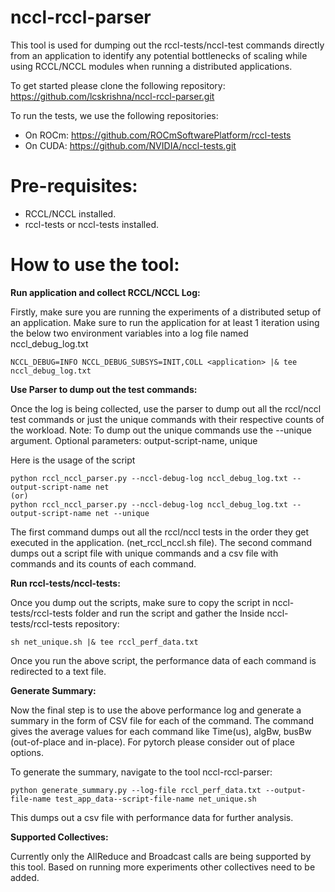# nccl-rccl-parser
This tool is used for dumping out the rccl-tests/nccl-test commands directly from an application to identify any potential bottlenecks of scaling while using RCCL/NCCL modules when running a distributed applications.

To get started please clone the following repository: https://github.com/lcskrishna/nccl-rccl-parser.git

To run the tests, we use the following repositories:

* On ROCm: https://github.com/ROCmSoftwarePlatform/rccl-tests
* On CUDA: https://github.com/NVIDIA/nccl-tests.git

# Pre-requisites:
* RCCL/NCCL installed. 
* rccl-tests or nccl-tests installed.

# How to use the tool:

**Run application and collect RCCL/NCCL Log:**

Firstly, make sure you are running the experiments of a distributed setup of an application.
Make sure to run the application for at least 1 iteration using the below two environment variables into a log file named nccl_debug_log.txt

```NCCL_DEBUG=INFO NCCL_DEBUG_SUBSYS=INIT,COLL <application> |& tee nccl_debug_log.txt```


**Use Parser to dump out the test commands:**

Once the log is being collected, use the parser to dump out all the rccl/nccl test commands or just the unique commands with their respective counts of the workload.
Note: To dump out the unique commands use the --unique argument. 
Optional parameters: output-script-name, unique

Here is the usage of the script

```
python rccl_nccl_parser.py --nccl-debug-log nccl_debug_log.txt --output-script-name net
(or)
python rccl_nccl_parser.py --nccl-debug-log nccl_debug_log.txt --output-script-name net --unique
```

The first command dumps out all the rccl/nccl tests in the order they get executed in the application. (net_rccl_nccl.sh file).
The second command dumps out a script file with unique commands and a csv file with commands and its counts of each command. 

**Run rccl-tests/nccl-tests:**

Once you dump out the scripts, make sure to copy the script in nccl-tests/rccl-tests folder and run the script and gather the 
Inside nccl-tests/rccl-tests repository:

```sh net_unique.sh |& tee rccl_perf_data.txt```

Once you run the above script, the performance data of each command is redirected to a text file. 

**Generate Summary:**

Now the final step is to use the above performance log and generate a summary in the form of CSV file for each of the command. The command gives the average values for each command like Time(us), algBw, busBw (out-of-place and in-place). For pytorch please consider out of place options. 

To generate the summary, navigate to the tool nccl-rccl-parser:

```
python generate_summary.py --log-file rccl_perf_data.txt --output-file-name test_app_data--script-file-name net_unique.sh 
```
This dumps out a csv file with performance data for further analysis. 

**Supported Collectives:**

Currently only the AllReduce and Broadcast calls are being supported by this tool. Based on running more experiments other collectives need to be added. 
